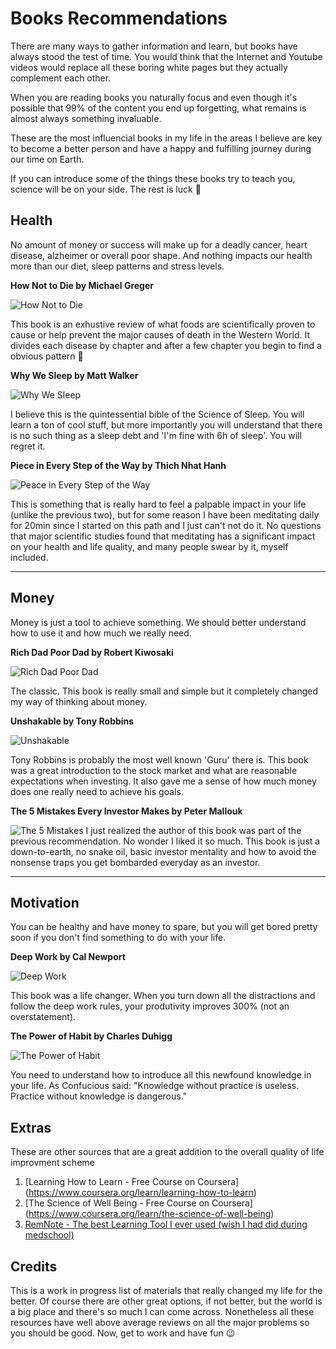 # Books Recommendations

There are many ways to gather information and learn, but books have always stood the test of time.
You would think that the Internet and Youtube videos would replace all these boring white pages but they actually complement each other. 

When you are reading books you naturally focus and even though it's possible that 99% of the content you end up forgetting, what remains is almost always something invaluable.

These are the most influencial books in my life in the areas I believe are key to become a better person and have a happy and fulfilling journey during our time on Earth.

If you can introduce some of the things these books try to teach you, science will be on your side. The rest is luck 🎲

## Health
No amount of money or success will make up for a deadly cancer, heart disease, alzheimer or overall poor shape.
And nothing impacts our health more than our diet, sleep patterns and stress levels.

**How Not to Die by Michael Greger**

![How Not to Die](https://user-images.githubusercontent.com/20741018/109691747-aab53f00-7b7f-11eb-9109-c94f652939c7.jpg)

This book is an exhustive review of what foods are scientifically proven to cause or help prevent the major causes of death in the Western World.
It divides each disease by chapter and after a few chapter you begin to find a obvious pattern 🌱

**Why We Sleep by Matt Walker**

![Why We Sleep](https://user-images.githubusercontent.com/20741018/109691944-dafcdd80-7b7f-11eb-82fe-0d56db0bceb1.png)

I believe this is the quintessential bible of the Science of Sleep. 
You will learn a ton of cool stuff, but more importantly you will understand that there is no such thing as a sleep debt and 'I'm fine with 6h of sleep'. 
You will regret it.

**Piece in Every Step of the Way by Thich Nhat Hanh**

![Peace in Every Step of the Way](https://user-images.githubusercontent.com/20741018/109689777-8e180780-7b7d-11eb-9eb8-469270fb2ed9.png)

This is something that is really hard to feel a palpable impact in your life (unlike the previous two), but for some reason I have been meditating daily for 20min since I started on this path and I just can't not do it.
No questions that major scientific studies found that meditating has a significant impact on your health and life quality, and many people swear by it, myself included.

---
## Money
Money is just a tool to achieve something. 
We should better understand how to use it and how much we really need.

**Rich Dad Poor Dad by Robert Kiwosaki**

![Rich Dad Poor Dad](https://user-images.githubusercontent.com/20741018/109692532-8dcd3b80-7b80-11eb-9d40-19fc55ffc526.jpg)

The classic. This book is really small and simple but it completely changed my way of thinking about money. 

**Unshakable by Tony Robbins**

![Unshakable](https://user-images.githubusercontent.com/20741018/109694179-6d9e7c00-7b82-11eb-9fb4-2896513e213c.jpg)

Tony Robbins is probably the most well known 'Guru' there is. 
This book was a great introduction to the stock market and what are reasonable expectations when investing.
It also gave me a sense of how much money does one really need to achieve his goals.

**The 5 Mistakes Every Investor Makes by Peter Mallouk** 

![The 5 Mistakes](https://user-images.githubusercontent.com/20741018/109694620-ed2c4b00-7b82-11eb-8aa9-6d59023b016e.png)
I just realized the author of this book was part of the previous recommendation. No wonder I liked it so much.
This book is just a down-to-earth, no snake oil, basic investor mentality and how to avoid the nonsense traps you get bombarded everyday as an investor.

---
## Motivation
You can be healthy and have money to spare, but you will get bored pretty soon if you don't find something to do with your life.

**Deep Work by Cal Newport**

![Deep Work](https://user-images.githubusercontent.com/20741018/109695299-a3903000-7b83-11eb-81c8-a92beade1843.jpeg)

This book was a life changer. 
When you turn down all the distractions and follow the deep work rules, your produtivity improves 300% (not an overstatement).

**The Power of Habit by Charles Duhigg**

![The Power of Habit](https://user-images.githubusercontent.com/20741018/109695863-55c7f780-7b84-11eb-8beb-d369e57ba0a9.jpg)

You need to understand how to introduce all this newfound knowledge in your life.
As Confucious said: "Knowledge without practice is useless. Practice without knowledge is dangerous."

## Extras

These are other sources that are a great addition to the overall quality of life improvment scheme

1. [Learning How to Learn - Free Course on Coursera] (https://www.coursera.org/learn/learning-how-to-learn)
2. [The Science of Well Being - Free Course on Coursera] (https://www.coursera.org/learn/the-science-of-well-being)
3. [RemNote - The best Learning Tool I ever used (wish I had did during medschool)](https://www.remnote.io)

## Credits

This is a work in progress list of materials that really changed my life for the better.
Of course there are other great options, if not better, but the world is a big place and there's so much I can come across.
Nonetheless all these resources have well above average reviews on all the major problems so you should be good.
Now, get to work and have fun 😉








